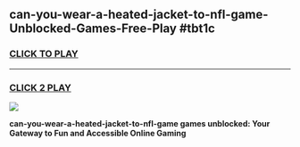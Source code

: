 
## can-you-wear-a-heated-jacket-to-nfl-game-Unblocked-Games-Free-Play #tbt1c
<h3>
<a href="https://us.freeplayer.one?title=can-you-wear-a-heated-jacket-to-nfl-game&ref=9M">CLICK TO PLAY</a></h3>
<hr>

<h3>
<a href="https://us.freeplayer.one?title=can-you-wear-a-heated-jacket-to-nfl-game&ref=9M">CLICK 2 PLAY</a>
  
</h3>

<a href="https://us.freeplayer.one?title=can-you-wear-a-heated-jacket-to-nfl-game&ref=9M"><img src="https://clearcache.store/games.png"></a>


**can-you-wear-a-heated-jacket-to-nfl-game games unblocked: Your Gateway to Fun and Accessible Online Gaming**
